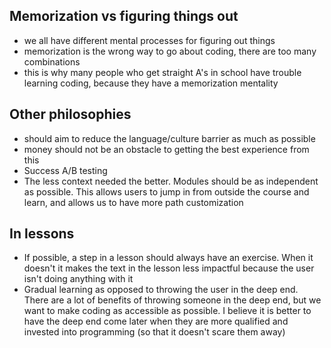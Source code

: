 ## Memorization vs figuring things out

- we all have different mental processes for figuring out things
- memorization is the wrong way to go about coding, there are too many combinations
- this is why many people who get straight A's in school have trouble learning coding, because they have a memorization mentality

## Other philosophies

- should aim to reduce the language/culture barrier as much as possible
- money should not be an obstacle to getting the best experience from this
- Success A/B testing
- The less context needed the better. Modules should be as independent as possible. This allows users to jump in from outside the course and learn, and allows us to have more path customization

## In lessons

- If possible, a step in a lesson should always have an exercise. When it doesn't it makes the text in the lesson less impactful because the user isn't doing anything with it
- Gradual learning as opposed to throwing the user in the deep end. There are a lot of benefits of throwing someone in the deep end, but we want to make coding as accessible as possible. I believe it is better to have the deep end come later when they are more qualified and invested into programming (so that it doesn't scare them away)
